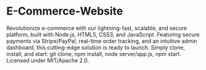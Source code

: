 # E-Commerce-Website
Revolutionize e-commerce with our lightning-fast, scalable, and secure platform, built with Node.js, HTML5, CSS3, and JavaScript. Featuring secure payments via Stripe/PayPal, real-time order tracking, and an intuitive admin dashboard, this cutting-edge solution is ready to launch. Simply clone, install, and start: git clone, npm install, node server/app.js, npm start. Licensed under MIT/Apache 2.0.
